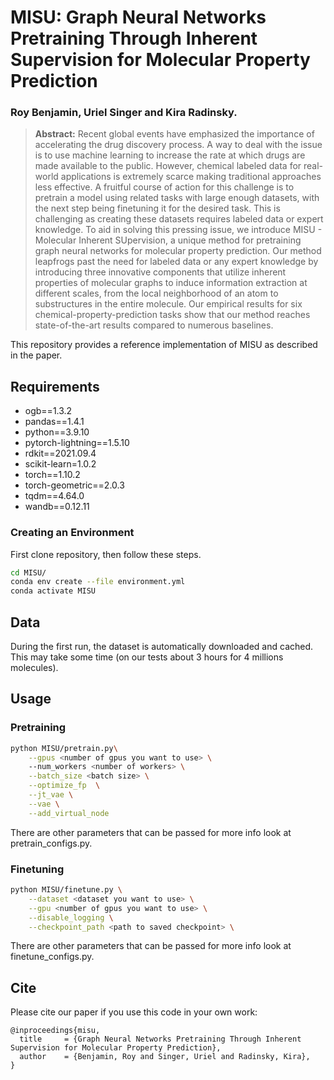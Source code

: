 # MISU: Graph Neural Networks Pretraining Through Inherent Supervision for Molecular Property Prediction

### Roy Benjamin, Uriel Singer and Kira Radinsky. 

> **Abstract:**
> Recent global events have emphasized the importance of accelerating the drug discovery process. 
> A way to deal with the issue is to use machine learning to increase the rate at which drugs are made available to the public. However, chemical labeled data for real-world applications is extremely scarce making traditional approaches less effective. 
> A fruitful course of action for this challenge is to pretrain a model using related tasks with large enough datasets, with the next step being finetuning it for the desired task. This is challenging as creating these datasets requires labeled data or expert knowledge.
> To aid in solving this pressing issue, we introduce MISU - Molecular Inherent SUpervision, a unique method for pretraining graph neural networks for molecular property prediction. 
> Our method leapfrogs past the need for labeled data or any expert knowledge by introducing three innovative components that utilize inherent properties of molecular graphs to induce information extraction at different scales, from the local neighborhood of an atom to substructures in the entire molecule. 
> Our empirical results for six chemical-property-prediction tasks show that our method reaches state-of-the-art results compared to numerous baselines.

This repository provides a reference implementation of MISU as described in the paper.

## Requirements
 - ogb==1.3.2
 - pandas==1.4.1
 - python==3.9.10
 - pytorch-lightning==1.5.10
 - rdkit==2021.09.4
 - scikit-learn=1.0.2
 - torch==1.10.2
 - torch-geometric==2.0.3
 - tqdm==4.64.0
 - wandb==0.12.11

### Creating an Environment
First clone repository, then follow these steps.
```bash
cd MISU/
conda env create --file environment.yml
conda activate MISU
```

## Data
During the first run, the dataset is automatically downloaded and cached. This may take some time (on our tests about 3 hours for 4 millions molecules).

## Usage
### Pretraining
```bash
python MISU/pretrain.py\
    --gpus <number of gpus you want to use> \ 
    --num_workers <number of workers> \
    --batch_size <batch size> \
    --optimize_fp  \
    --jt_vae \
    --vae \
    --add_virtual_node 
```
There are other parameters that can be passed for more info look at pretrain_configs.py.

### Finetuning
```bash
python MISU/finetune.py \
    --dataset <dataset you want to use> \
    --gpu <number of gpus you want to use> \
    --disable_logging \
    --checkpoint_path <path to saved checkpoint> \
```
There are other parameters that can be passed for more info look at finetune_configs.py.

## Cite
Please cite our paper if you use this code in your own work:
```
@inproceedings{misu,
  title     = {Graph Neural Networks Pretraining Through Inherent Supervision for Molecular Property Prediction},
  author    = {Benjamin, Roy and Singer, Uriel and Radinsky, Kira},
}
```
